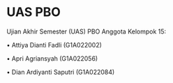 # UAS PBO

Ujian Akhir Semester (UAS) PBO Anggota Kelompok 15:

•	Attiya Dianti Fadli (G1A022002)

•	Apri Agriansyah (G1A022056)

•	Dian Ardiyanti Saputri (G1A022084)

